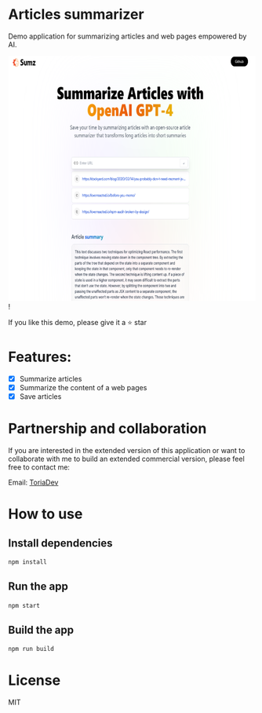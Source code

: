 # Articles summarizer

Demo application for summarizing articles and web pages empowered by AI.

<img alt="demo.png" height="500" src="src/assets/demo.png" width="700"/>!

If you like this demo, please give it a :star: star

# Features:
 
- [x] Summarize articles
- [x] Summarize the content of a web pages
- [x] Save articles

# Partnership and collaboration

If you are interested in the extended version of this application or want to collaborate with me to build an extended commercial version, please feel free to contact me:

Email: [ToriaDev](mailto:toriatovawebdev@gmail.com)

# How to use

## Install dependencies

```bash
npm install
```

## Run the app

```bash
npm start
```

## Build the app

```bash
npm run build
```

# License

MIT
```
